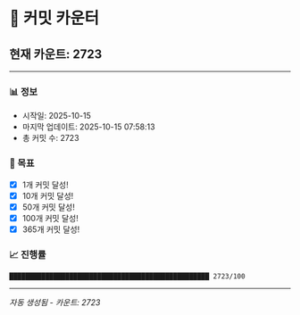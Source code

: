 # 🔢 커밋 카운터

## 현재 카운트: 2723

---

### 📊 정보
- 시작일: 2025-10-15
- 마지막 업데이트: 2025-10-15 07:58:13
- 총 커밋 수: 2723

### 🎯 목표
- [x] 1개 커밋 달성!
- [x] 10개 커밋 달성!
- [x] 50개 커밋 달성!
- [x] 100개 커밋 달성!
- [x] 365개 커밋 달성!

### 📈 진행률
```
██████████████████████████████████████████████████ 2723/100
```

---
*자동 생성됨 - 카운트: 2723*
